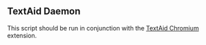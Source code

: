## TextAid Daemon

This script should be run in conjunction with the [TextAid
Chromium](https://chrome.google.com/webstore/detail/textaid/ppoadiihggafnhokfkpphojggcdigllp?utm_source=chrome-app-launcher-info-dialog)
extension.
